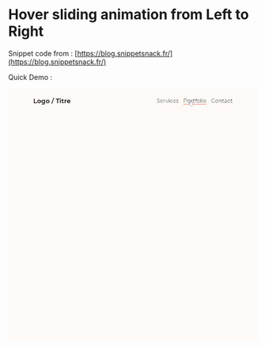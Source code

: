 # Hover sliding animation from Left to Right

Snippet code from : [https://blog.snippetsnack.fr/](https://blog.snippetsnack.fr/)

Quick Demo :

![Hover sliding animation from left to right - Animated gif demo](demo/demo.gif)
